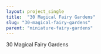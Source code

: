 ```yaml
---
layout: project_single
title:  "30 Magical Fairy Gardens"
slug: "30-magical-fairy-gardens"
parent: "miniature-fairy-gardens"
---
```

30 Magical Fairy Gardens